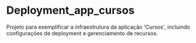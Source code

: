 # Deployment_app_cursos
Projeto para exemplificar a infraestrutura da aplicação 'Cursos', incluindo configurações de deployment e gerenciamento de recursos.

